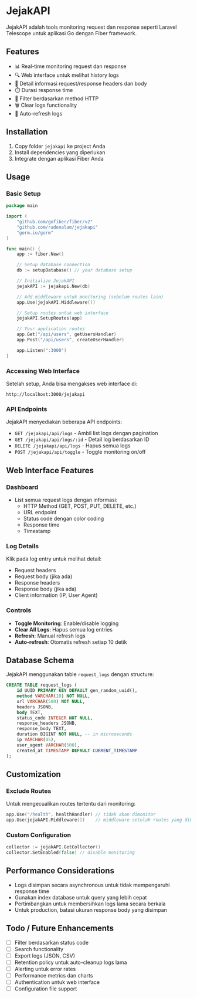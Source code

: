 # JejakAPI

JejakAPI adalah tools monitoring request dan response seperti Laravel Telescope untuk aplikasi Go dengan Fiber framework.

## Features

- 📊 Real-time monitoring request dan response
- 🔍 Web interface untuk melihat history logs
- 📝 Detail informasi request/response headers dan body
- ⏱️ Durasi response time
- 🎯 Filter berdasarkan method HTTP
- 🗑️ Clear logs functionality
- 🔄 Auto-refresh logs

## Installation

1. Copy folder `jejakapi` ke project Anda
2. Install dependencies yang diperlukan
3. Integrate dengan aplikasi Fiber Anda

## Usage

### Basic Setup

```go
package main

import (
    "github.com/gofiber/fiber/v2"
    "github.com/radenalam/jejakapi"
    "gorm.io/gorm"
)

func main() {
    app := fiber.New()

    // Setup database connection
    db := setupDatabase() // your database setup

    // Initialize JejakAPI
    jejakAPI := jejakapi.New(db)

    // Add middleware untuk monitoring (sebelum routes lain)
    app.Use(jejakAPI.Middleware())

    // Setup routes untuk web interface
    jejakAPI.SetupRoutes(app)

    // Your application routes
    app.Get("/api/users", getUsersHandler)
    app.Post("/api/users", createUserHandler)

    app.Listen(":3000")
}
```

### Accessing Web Interface

Setelah setup, Anda bisa mengakses web interface di:

```
http://localhost:3000/jejakapi
```

### API Endpoints

JejakAPI menyediakan beberapa API endpoints:

- `GET /jejakapi/api/logs` - Ambil list logs dengan pagination
- `GET /jejakapi/api/logs/:id` - Detail log berdasarkan ID
- `DELETE /jejakapi/api/logs` - Hapus semua logs
- `POST /jejakapi/api/toggle` - Toggle monitoring on/off

## Web Interface Features

### Dashboard

- List semua request logs dengan informasi:
  - HTTP Method (GET, POST, PUT, DELETE, etc.)
  - URL endpoint
  - Status code dengan color coding
  - Response time
  - Timestamp

### Log Details

Klik pada log entry untuk melihat detail:

- Request headers
- Request body (jika ada)
- Response headers
- Response body (jika ada)
- Client information (IP, User Agent)

### Controls

- **Toggle Monitoring**: Enable/disable logging
- **Clear All Logs**: Hapus semua log entries
- **Refresh**: Manual refresh logs
- **Auto-refresh**: Otomatis refresh setiap 10 detik

## Database Schema

JejakAPI menggunakan table `request_logs` dengan structure:

```sql
CREATE TABLE request_logs (
    id UUID PRIMARY KEY DEFAULT gen_random_uuid(),
    method VARCHAR(10) NOT NULL,
    url VARCHAR(500) NOT NULL,
    headers JSONB,
    body TEXT,
    status_code INTEGER NOT NULL,
    response_headers JSONB,
    response_body TEXT,
    duration BIGINT NOT NULL, -- in microseconds
    ip VARCHAR(45),
    user_agent VARCHAR(500),
    created_at TIMESTAMP DEFAULT CURRENT_TIMESTAMP
);
```

## Customization

### Exclude Routes

Untuk mengecualikan routes tertentu dari monitoring:

```go
app.Use("/health", healthHandler) // tidak akan dimonitor
app.Use(jejakAPI.Middleware())    // middleware setelah routes yang dikecualikan
```

### Custom Configuration

```go
collector := jejakAPI.GetCollector()
collector.SetEnabled(false) // disable monitoring
```

## Performance Considerations

- Logs disimpan secara asynchronous untuk tidak mempengaruhi response time
- Gunakan index database untuk query yang lebih cepat
- Pertimbangkan untuk membersihkan logs lama secara berkala
- Untuk production, batasi ukuran response body yang disimpan

## Todo / Future Enhancements

- [ ] Filter berdasarkan status code
- [ ] Search functionality
- [ ] Export logs (JSON, CSV)
- [ ] Retention policy untuk auto-cleanup logs lama
- [ ] Alerting untuk error rates
- [ ] Performance metrics dan charts
- [ ] Authentication untuk web interface
- [ ] Configuration file support
